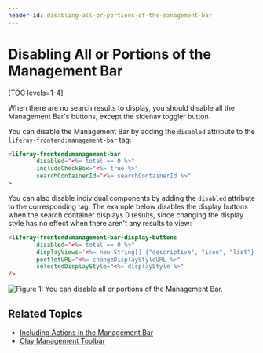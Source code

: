 ```yaml
---
header-id: disabling-all-or-portions-of-the-management-bar
---
```


# Disabling All or Portions of the Management Bar

[TOC levels=1-4]

When there are no search results to display, you should disable all the 
Management Bar's buttons, except the sidenav toggler button. 

You can disable the Management Bar by adding the `disabled` attribute to the 
`liferay-frontend:management-bar` tag:

```html
<liferay-frontend:management-bar
        disabled="<%= total == 0 %>"
        includeCheckBox="<%= true %>"
        searchContainerId="<%= searchContainerId %>"
>
```

You can also disable individual components by adding the `disabled` attribute to 
the corresponding tag. The example below disables the display buttons when the 
search container displays 0 results, since changing the display style has no 
effect when there aren't any results to view:

```html
<liferay-frontend:management-bar-display-buttons
        disabled="<%= total == 0 %>"
        displayViews='<%= new String[] {"descriptive", "icon", "list"} %>'
        portletURL="<%= changeDisplayStyleURL %>"
        selectedDisplayStyle="<%= displayStyle %>"
/>
```

![Figure 1: You can disable all or portions of the Management Bar.](../../../../../images/liferay-frontend-taglib-management-bar-disabled.png)

## Related Topics

- [Including Actions in the Management Bar](/docs/7-2/reference/-/knowledge_base/r/including-actions-in-the-management-bar)
- [Clay Management Toolbar](/docs/7-2/reference/-/knowledge_base/r/clay-management-toolbar)
